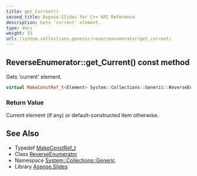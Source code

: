 ```yaml
---
title: get_Current()
second_title: Aspose.Slides for C++ API Reference
description: Gets 'current' element.
type: docs
weight: 53
url: /system.collections.generic/reverseenumerator/get_current/
---
```

## ReverseEnumerator::get_Current() const method


Gets 'current' element.

```cpp
virtual MakeConstRef_t<Element> System::Collections::Generic::ReverseEnumerator<Container, Element>::get_Current() const override
```


### Return Value

Current element (if any) or default-constructed item otherwise.

## See Also

* Typedef [MakeConstRef_t](../../../system/makeconstref_t/)
* Class [ReverseEnumerator](../)
* Namespace [System::Collections::Generic](../../)
* Library [Aspose.Slides](../../../)